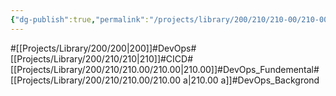 ```yaml
---
{"dg-publish":true,"permalink":"/projects/library/200/210/210-00/210-00-a/","noteIcon":"0","created":"2024-01-30T23:51:41.681+09:00","updated":"2024-02-26T21:27:01.906+09:00"}
---
```


#[[Projects/Library/200/200\|200]]#DevOps#[[Projects/Library/200/210/210\|210]]#CICD#[[Projects/Library/200/210/210.00/210.00\|210.00]]#DevOps_Fundemental#[[Projects/Library/200/210/210.00/210.00 a\|210.00 a]]#DevOps_Backgrond



